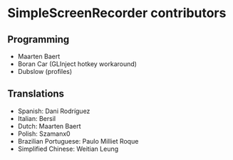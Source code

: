 SimpleScreenRecorder contributors
=================================

Programming
-----------

- Maarten Baert
- Boran Car (GLInject hotkey workaround)
- Dubslow (profiles)

Translations
------------

- Spanish: Dani Rodríguez
- Italian: Bersil
- Dutch: Maarten Baert
- Polish: Szamanx0
- Brazilian Portuguese: Paulo Milliet Roque
- Simplified Chinese: Weitian Leung
